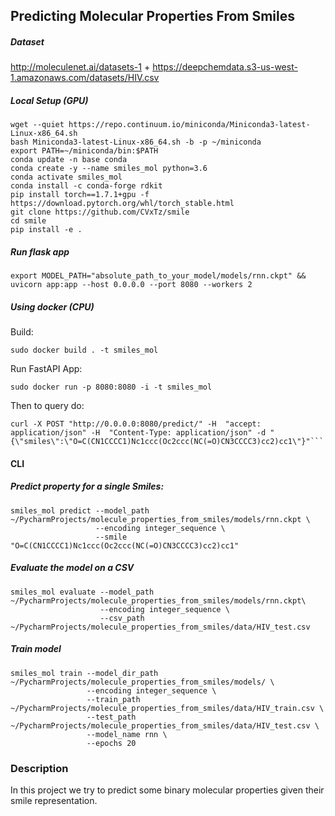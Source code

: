 ## Predicting Molecular Properties From Smiles

##### Dataset
http://moleculenet.ai/datasets-1 + https://deepchemdata.s3-us-west-1.amazonaws.com/datasets/HIV.csv


##### Local Setup (GPU)

```
wget --quiet https://repo.continuum.io/miniconda/Miniconda3-latest-Linux-x86_64.sh
bash Miniconda3-latest-Linux-x86_64.sh -b -p ~/miniconda
export PATH=~/miniconda/bin:$PATH
conda update -n base conda
conda create -y --name smiles_mol python=3.6
conda activate smiles_mol
conda install -c conda-forge rdkit
pip install torch==1.7.1+gpu -f https://download.pytorch.org/whl/torch_stable.html
git clone https://github.com/CVxTz/smile
cd smile
pip install -e .
```
##### Run flask app
```
export MODEL_PATH="absolute_path_to_your_model/models/rnn.ckpt" && uvicorn app:app --host 0.0.0.0 --port 8080 --workers 2
```

##### Using docker (CPU)

Build:
```
sudo docker build . -t smiles_mol
```
Run FastAPI App:
```
sudo docker run -p 8080:8080 -i -t smiles_mol
```

Then to query do:

```
curl -X POST "http://0.0.0.0:8080/predict/" -H  "accept: application/json" -H  "Content-Type: application/json" -d "{\"smiles\":\"O=C(CN1CCCC1)Nc1ccc(Oc2ccc(NC(=O)CN3CCCC3)cc2)cc1\"}"```
```
#### CLI

##### Predict property for a single Smiles:
```
smiles_mol predict --model_path ~/PycharmProjects/molecule_properties_from_smiles/models/rnn.ckpt \
                   --encoding integer_sequence \
                   --smile "O=C(CN1CCCC1)Nc1ccc(Oc2ccc(NC(=O)CN3CCCC3)cc2)cc1"
```

##### Evaluate the model on a CSV

```
smiles_mol evaluate --model_path ~/PycharmProjects/molecule_properties_from_smiles/models/rnn.ckpt\
                    --encoding integer_sequence \
                    --csv_path ~/PycharmProjects/molecule_properties_from_smiles/data/HIV_test.csv

```

##### Train model

```
smiles_mol train --model_dir_path ~/PycharmProjects/molecule_properties_from_smiles/models/ \
                 --encoding integer_sequence \
                 --train_path ~/PycharmProjects/molecule_properties_from_smiles/data/HIV_train.csv \
                 --test_path ~/PycharmProjects/molecule_properties_from_smiles/data/HIV_test.csv \
                 --model_name rnn \
                 --epochs 20
```

### Description

In this project we try to predict some binary molecular properties given their smile representation.


